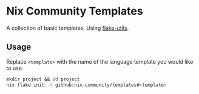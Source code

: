 # Nix Community Templates

A collection of basic templates.
Using [flake-utils](https://github.com/numtide/flake-utils).

## Usage
Replace `<template>` with the name of the language template you would like to use.
```sh
mkdir project && cd project
nix flake init -t github:nix-community/templates#<template>
```
